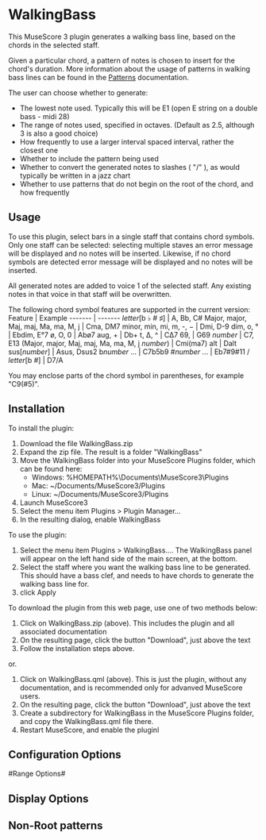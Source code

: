WalkingBass
===========
This MuseScore 3 plugin generates a walking bass line, based on the chords in the selected staff.

Given a particular chord, a pattern of notes is chosen to insert for the chord's duration.  More information about the usage of patterns in walking bass lines can be found in the [Patterns](https://github.com/philxan/WalkingBass/edit/main/Patterns.md) documentation.

The user can choose whether to generate:
* The lowest note used. Typically this will be E1 (open E string on a double bass - midi 28) 
* The range of notes used, specified in octaves. (Default as 2.5, although 3 is also a good choice)
* How frequently to use a larger interval spaced interval, rather the closest one
* Whether to include the pattern being used
* Whether to convert the generated notes to slashes ( "/" ), as would typically be written in a jazz chart
* Whether to use patterns that do not begin on the root of the chord, and how frequently

Usage
-----
To use this plugin, select bars in a single staff that contains chord symbols. Only one staff can be selected: selecting multiple staves an error message will be displayed and no notes will be inserted. Likewise, if no chord symbols are detected error message will be displayed and no notes will be inserted. 

All generated notes are added to voice 1 of the selected staff. Any existing notes in that voice in that staff will be overwritten.

The following chord symbol features are supported in the current version:
Feature | Example
------- | -------
*letter*[b ♭ # ♯] | A, Bb, C#
Major, major, Maj, maj, Ma, ma, M, j | Cma, DM7
minor, min, mi, m, -, − | Dmi, D-9
dim, o, ° | Ebdim, E°7
ø, O, 0 | Abø7
aug, + | Db+
t, ∆, ^ | C∆7
69, | G69
*number* | C7, E13
(Major, major, Maj, maj, Ma, ma, M, j *number*) | Cmi(ma7)
alt | Dalt
sus[*number*] | Asus, Dsus2
b*number* ... | C7b5b9
#*number* ... | Eb7#9#11
/ *letter*[b #] | D7/A

You may enclose parts of the chord symbol in parentheses, for example "C9(#5)".

Installation
-------------
To install the plugin:
1. Download the file WalkingBass.zip
1. Expand the zip file. The result is a folder "WalkingBass"
1. Move the WalkingBass folder into your MuseScore Plugins folder, which can be found here:
   * Windows: %HOMEPATH%\Documents\MuseScore3\Plugins
   * Mac: ~/Documents/MuseScore3/Plugins
   * Linux: ~/Documents/MuseScore3/Plugins
1. Launch MuseScore3
1. Select the menu item Plugins > Plugin Manager...
1. In the resulting dialog, enable WalkingBass
   
To use the plugin:
1. Select the menu item Plugins > WalkingBass…. The WalkingBass panel will appear on the left hand side of the main screen, at the bottom. 
1. Select the staff where you want the walking bass line to be generated.  This should have a bass clef, and needs to have chords to generate the walking bass line for. 
1. click Apply

To download the plugin from this web page, use one of two methods below:
1. Click on WalkingBass.zip (above). This includes the plugin and all associated documentation
1. On the resulting page, click the button "Download", just above the text
1. Follow the installation steps above. 

or. 
1. Click on WalkingBass.qml (above). This is just the plugin, without any documentation, and is recommended only for advanved MuseScore users.
1. On the resulting page, click the button "Download", just above the text
1. Create a subdirectory for WalkingBass in the MuseScore Plugins folder, and copy the WalkingBass.qml file there. 
1. Restart MuseScore, and enable the pluginl

Configuration Options
---------------------

#Range Options#

## Display Options

## Non-Root patterns

